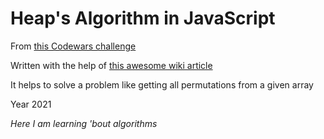 # Heap's Algorithm in JavaScript

From [this Codewars challenge](https://www.codewars.com/kata/5254ca2719453dcc0b00027d/javascript)

Written with the help of [this awesome wiki article](https://en.wikipedia.org/wiki/Heap%27s_algorithm)

It helps to solve a problem like getting all permutations from a given array

Year 2021

*Here I am learning 'bout algorithms*
